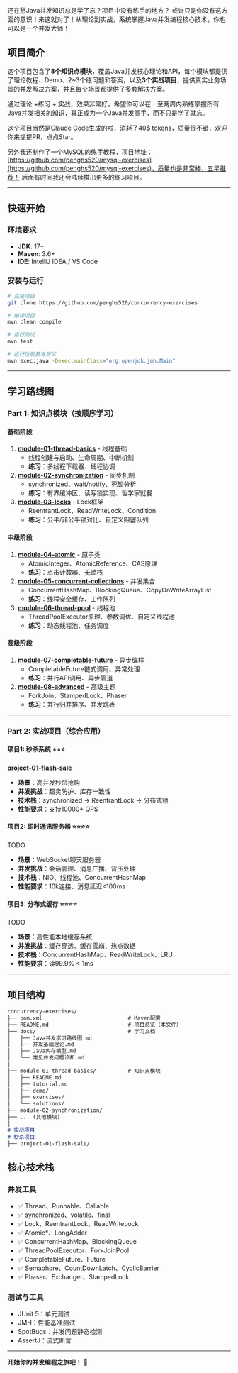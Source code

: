 
还在愁Java并发知识总是学了忘？项目中没有练手的地方？ 或许只是你没有这方面的意识！来这就对了！从理论到实战，系统掌握Java并发编程核心技术，你也可以是一个并发大师！

## 项目简介

这个项目包含了**8个知识点模块**，覆盖Java并发核心理论和API，每个模块都提供了理论教程、Demo、2~3个练习题和答案，以及**3个实战项目**，提供真实业务场景的并发解决方案，并且每个场景都提供了多套解决方案。

通过理论 +练习 +  实战，效果非常好，希望你可以在一至两周内熟练掌握所有Java并发相关的知识，真正成为一个Java并发高手，而不只是学了就忘。

这个项目当然是Claude Code生成的啦，消耗了40$ tokens，质量很不错，欢迎你来提提PR，点点Star。

另外我还制作了一个MySQL的练手教程，项目地址：[https://github.com/penghs520/mysql-exercises](https://github.com/penghs520/mysql-exercises)，质量也是非常棒，五星推荐！ 后面有时间我还会陆续推出更多的练习项目。


---

## 快速开始

### 环境要求

- **JDK**: 17+
- **Maven**: 3.6+
- **IDE**: IntelliJ IDEA / VS Code

### 安装与运行

```Bash
# 克隆项目
git clone https://github.com/penghs520/concurrency-exercises

# 编译项目
mvn clean compile

# 运行测试
mvn test

# 运行性能基准测试
mvn exec:java -Dexec.mainClass="org.openjdk.jmh.Main"
```

---

## 学习路线图

### Part 1: 知识点模块（按顺序学习）

#### 基础阶段

1. [**module-01-thread-basics**](module-01-thread-basics/) - 线程基础
   - 线程创建与启动、生命周期、中断机制
   - **练习**：多线程下载器、线程协调
2. [**module-02-synchronization**](module-02-synchronization/) - 同步机制
   - synchronized、wait/notify、死锁分析
   - **练习**：有界缓冲区、读写锁实现、哲学家就餐
3. [**module-03-locks**](module-03-locks/) - Lock框架
   - ReentrantLock、ReadWriteLock、Condition
   - **练习**：公平/非公平锁对比、自定义阻塞队列

#### 中级阶段

1. [**module-04-atomic**](module-04-atomic/) - 原子类
   - AtomicInteger、AtomicReference、CAS原理
   - **练习**：点击计数器、无锁栈
2. [**module-05-concurrent-collections**](module-05-concurrent-collections/) - 并发集合
   - ConcurrentHashMap、BlockingQueue、CopyOnWriteArrayList
   - **练习**：线程安全缓存、工作队列
3. [**module-06-thread-pool**](module-06-thread-pool/) - 线程池
   - ThreadPoolExecutor原理、参数调优、自定义线程池
   - **练习**：动态线程池、任务调度

#### 高级阶段

1. [**module-07-completable-future**](module-07-completable-future/) - 异步编程
   - CompletableFuture链式调用、异常处理
   - **练习**：并行API调用、异步管道
2. [**module-08-advanced**](module-08-advanced/) - 高级主题
   - ForkJoin、StampedLock、Phaser
   - **练习**：并行归并排序、并发跳表

---

###  Part 2: 实战项目（综合应用）

#### 项目1: 秒杀系统 ⭐⭐⭐

[**project-01-flash-sale**](projects/project-01-flash-sale/)

- **场景**：高并发秒杀抢购
- **并发挑战**：超卖防护、库存一致性
- **技术栈**：synchronized → ReentrantLock → 分布式锁
- **性能要求**：支持10000+ QPS

#### 项目2: 即时通讯服务器 ⭐⭐⭐⭐

TODO

- **场景**：WebSocket聊天服务器
- **并发挑战**：会话管理、消息广播、背压处理
- **技术栈**：NIO、线程池、ConcurrentHashMap
- **性能要求**：10k连接、消息延迟<100ms

#### 项目3: 分布式缓存 ⭐⭐⭐⭐

TODO

- **场景**：高性能本地缓存系统
- **并发挑战**：缓存穿透、缓存雪崩、热点数据
- **技术栈**：ConcurrentHashMap、ReadWriteLock、LRU
- **性能要求**：读99.9% < 1ms


---

## 项目结构

```Markdown
concurrency-exercises/
├── pom.xml                           # Maven配置
├── README.md                         # 项目总览（本文件）
├── docs/                             # 学习文档
│   ├── Java并发学习路线图.md
│   ├── 并发基础理论.md
│   ├── Java内存模型.md
│   └── 常见并发问题诊断.md
│
├── module-01-thread-basics/          # 知识点模块
│   ├── README.md
│   ├── tutorial.md
│   ├── demo/
│   ├── exercises/
│   └── solutions/
├── module-02-synchronization/
├── ... (其他模块)
│
# 实战项目
# 秒杀项目
├── project-01-flash-sale/

```

## 核心技术栈

### 并发工具

- ✅ Thread、Runnable、Callable
- ✅ synchronized、volatile、final
- ✅ Lock、ReentrantLock、ReadWriteLock
- ✅ Atomic*、LongAdder
- ✅ ConcurrentHashMap、BlockingQueue
- ✅ ThreadPoolExecutor、ForkJoinPool
- ✅ CompletableFuture、Future
- ✅ Semaphore、CountDownLatch、CyclicBarrier
- ✅ Phaser、Exchanger、StampedLock

### 测试与工具

- JUnit 5：单元测试
- JMH：性能基准测试
- SpotBugs：并发问题静态检测
- AssertJ：流式断言



---

**开始你的并发编程之旅吧！** 🚀

